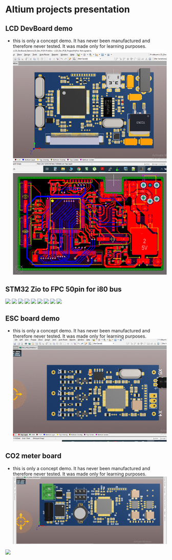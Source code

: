 # Altium projects presentation

## LCD DevBoard demo
* this is only a concept demo. It has never been manufactured and therefore never tested. It was made only for learning purposes.
![](LCD_DevBoard_Demo/images/LCDdevBoardGif.gif)
![](LCD_DevBoard_Demo/images/LCDdevBoard.png)

## STM32 Zio to FPC 50pin for i80 bus
<img src="LCD_DevBoard_Demo/images/20200810_013005.jpg" width="300"> <img src="LCD_DevBoard_Demo/images/20200810_013012.jpg" width="300"> 
<img src="LCD_DevBoard_Demo/images/20200810_013026.jpg" width="300"> <img src="LCD_DevBoard_Demo/images/20200810_013036.jpg" width="300"> 
<img src="LCD_DevBoard_Demo/images/20200810_013046.jpg" width="300"> <img src="LCD_DevBoard_Demo/images/20200810_013057.jpg" width="300"> 
<img src="LCD_DevBoard_Demo/images/20200810_013118.jpg" width="300"> <img src="LCD_DevBoard_Demo/images/20200810_013225.jpg" width="300"> 
<img src="LCD_DevBoard_Demo/images/20200810_013231.jpg" width="300">

## ESC board demo
* this is only a concept demo. It has never been manufactured and therefore never tested. It was made only for learning purposes.
![](ESC_Demo/images/ESCgif.gif)

## CO2 meter board
* this is only a concept demo. It has never been manufactured and therefore never tested. It was made only for learning purposes. 
![](CO2_Meter_Demo/images/co2meterGif.gif)
<img src="LCD_DevBoard_Demo/images/co2meter.png">
